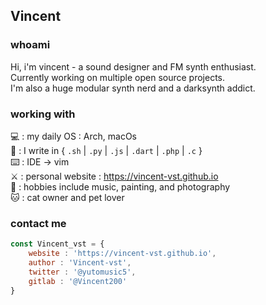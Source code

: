 ## Vincent

### whoami

 
Hi, i'm vincent - a sound designer and FM synth enthusiast.   
Currently working on multiple open source projects.    
I'm also a huge modular synth nerd and a darksynth addict.  

### working with

 
💻 : my daily OS : Arch, macOs   
🚀 : I write in { `.sh` | `.py` | `.js` | `.dart` | `.php` | `.c` }   
⌨️ : IDE → vim    
⚔️ : personal website : https://vincent-vst.github.io   
🎹 : hobbies include music, painting, and photography   
🐱 : cat owner and pet lover   

### contact me

```jsx
const Vincent_vst = {
	website : 'https://vincent-vst.github.io', 
	author : 'Vincent-vst',
	twitter : '@yutomusic5', 
	gitlab : '@Vincent200'
}
```


